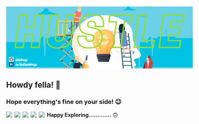 
![Header](https://github.com/ddebrup/ddebrup/blob/master/ddebrup.png?raw=true)
<br>

## Howdy fella! 👋
### Hope everything's fine on your side! 😉
**Happy Exploring.............** 🙃
<a href="https://www.linkedin.com/in/duttadebrup/">
  <img align="left" width="22px" src="https://cdn.jsdelivr.net/npm/simple-icons@v3/icons/linkedin.svg" />
</a>
<a href="mailto:b518020@iiit-bh.ac.in">
  <img align="left" width="22px" src="https://cdn.jsdelivr.net/npm/simple-icons@v3/icons/gmail.svg" />
</a>
<a href="https://www.twitter.com/ddebrup">
  <img align="left" width="22px" src="https://cdn.jsdelivr.net/npm/simple-icons@v3/icons/twitter.svg" />
</a>
<a href="https://www.facebook.com/debrupdutta39">
  <img align="left" width="22px" src="https://cdn.jsdelivr.net/npm/simple-icons@v3/icons/facebook.svg" />
</a>
<a href="https://t.me/Deb_rup">
  <img align="left" width="22px" src="https://cdn.jsdelivr.net/npm/simple-icons@v3/icons/telegram.svg" />
</a>

<!--
**ddebrup/ddebrup** is a ✨ _special_ ✨ repository because its `README.md` (this file) appears on your GitHub profile.

Here are some ideas to get you started:

- 🔭 I’m currently working on ...
- 🌱 I’m currently learning ...
- 👯 I’m looking to collaborate on ...
- 🤔 I’m looking for help with ...
- 💬 Ask me about ...
- 📫 How to reach me: ...
- 😄 Pronouns: ...
- ⚡ Fun fact: ...
-->
